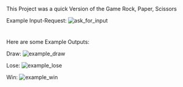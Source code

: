 This Project was a quick Version of the Game Rock, Paper, Scissors

Example Input-Request:
![ask_for_input](https://user-images.githubusercontent.com/43956685/126900702-69bc2724-6938-420f-bb00-9443dd74cf36.png)


#  

Here are some Example Outputs:

Draw:
![example_draw](https://user-images.githubusercontent.com/43956685/126900663-ec289db8-5b85-4a51-92de-415f8e95aa79.png)

Lose:
![example_lose](https://user-images.githubusercontent.com/43956685/126900664-18231675-6538-4b0b-bbad-64105ad9e33f.png)

Win:
![example_win](https://user-images.githubusercontent.com/43956685/126900665-42ecc1c4-e2b0-4eb9-bd16-2b36b3410052.png)
